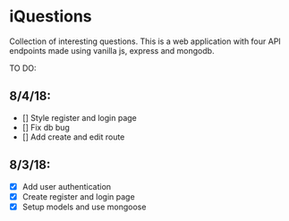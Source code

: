 # iQuestions

Collection of interesting questions.
This is a web application with four API endpoints made using vanilla js, express and mongodb.

TO DO:

## 8/4/18:

- [] Style register and login page
- [] Fix db bug
- [] Add create and edit route

## 8/3/18:

- [x] Add user authentication
- [x] Create register and login page
- [x] Setup models and use mongoose
